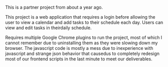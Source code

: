 This is a partner project from about a year ago.

This project is a web application that requires a login before allowing the user to view a calendar and add tasks to their schedule each day. Users can view and edit tasks in theirdaily schedule.

Requires multiple Google Chrome plugins to run the project, most of which I cannot remember due to uninstalling them as they were slowing down my browser. The javascript code is mostly a mess due to inexperience with javascript and strange json behavior that causedus to completely redesign most of our frontend scripts in the last minute to meet our deliverables.
